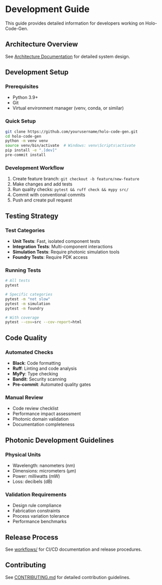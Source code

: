 # Development Guide

This guide provides detailed information for developers working on Holo-Code-Gen.

## Architecture Overview

See [Architecture Documentation](architecture/) for detailed system design.

## Development Setup

### Prerequisites

- Python 3.9+
- Git
- Virtual environment manager (venv, conda, or similar)

### Quick Setup

```bash
git clone https://github.com/yourusername/holo-code-gen.git
cd holo-code-gen
python -m venv venv
source venv/bin/activate  # Windows: venv\Scripts\activate
pip install -e ".[dev]"
pre-commit install
```

### Development Workflow

1. Create feature branch: `git checkout -b feature/new-feature`
2. Make changes and add tests
3. Run quality checks: `pytest && ruff check && mypy src/`
4. Commit with conventional commits
5. Push and create pull request

## Testing Strategy

### Test Categories

- **Unit Tests**: Fast, isolated component tests
- **Integration Tests**: Multi-component interactions
- **Simulation Tests**: Require photonic simulation tools
- **Foundry Tests**: Require PDK access

### Running Tests

```bash
# All tests
pytest

# Specific categories
pytest -m "not slow"
pytest -m simulation
pytest -m foundry

# With coverage
pytest --cov=src --cov-report=html
```

## Code Quality

### Automated Checks

- **Black**: Code formatting
- **Ruff**: Linting and code analysis
- **MyPy**: Type checking
- **Bandit**: Security scanning
- **Pre-commit**: Automated quality gates

### Manual Review

- Code review checklist
- Performance impact assessment
- Photonic domain validation
- Documentation completeness

## Photonic Development Guidelines

### Physical Units

- Wavelength: nanometers (nm)
- Dimensions: micrometers (μm)
- Power: milliwatts (mW)
- Loss: decibels (dB)

### Validation Requirements

- Design rule compliance
- Fabrication constraints
- Process variation tolerance
- Performance benchmarks

## Release Process

See [workflows/](workflows/) for CI/CD documentation and release procedures.

## Contributing

See [CONTRIBUTING.md](../CONTRIBUTING.md) for detailed contribution guidelines.